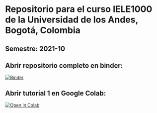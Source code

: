 # Repositorio para el curso IELE1000 de la Universidad de los Andes, Bogotá, Colombia
## Semestre: 2021-10

## Abrir repositorio completo en binder: 
[![Binder](https://mybinder.org/badge_logo.svg)](https://mybinder.org/v2/gh/Martinez-Piazuelo/IELE1000-2021-10/master)

## Abrir tutorial 1 en Google Colab:
[![Open In Colab](https://colab.research.google.com/assets/colab-badge.svg)](https://colab.research.google.com/github/Martinez-Piazuelo/IELE1000-2021-10/blob/master/Tutorial%20Python/tutorial_python_base.ipynb)

